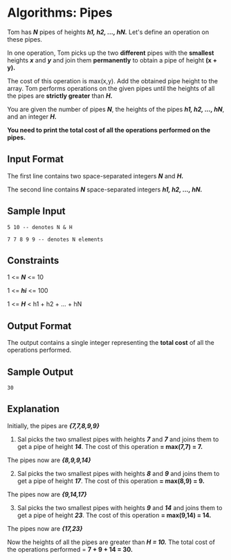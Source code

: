 # Algorithms: Pipes

Tom has **_N_** pipes of heights **_h1, h2, ..., hN._** Let's define an operation on these pipes.

In one operation, Tom picks up the two **different**  pipes with the **smallest**  heights **_x_**  and **_y_** and join them **permanently**  to obtain a pipe of height **(x + y).**

The cost of this operation is max(x,y). Add the obtained pipe height to the array. Tom performs operations on the given pipes until the heights of all the pipes are **strictly greater** than **_H._**

You are given the number of pipes **_N_**, the heights of the pipes **_h1, h2, ..., hN_**, and an integer **_H._**

**You need to print the total cost of all the operations performed on the pipes.**

## Input Format

The first line contains two space-separated integers **_N_** and **_H._**

The second line contains **_N_** space-separated integers **_h1, h2, ..., hN._**

## Sample Input

```
5 10 -- denotes N & H

7 7 8 9 9 -- denotes N elements
```

## Constraints

1 <= **_N_** <= 10

1 <= **_hi_** <= 100

1 <= **_H_** < h1 + h2 + ... + hN

## Output Format

The output contains a single integer representing the **total cost** of all the
operations performed.

## Sample Output

```
30
```

## Explanation

Initially, the pipes are **_{7,7,8,9,9}_**

1) Sal picks the two smallest pipes with heights **_7_** and **_7_** and joins them to get a pipe
of height **_14_**. The cost of this operation **= max(7,7) = 7.**

The pipes now are **_{8,9,9,14}_**

2) Sal picks the two smallest pipes with heights **_8_** and **_9_** and joins them to get a
pipe of height **_17_**. The cost of this operation **= max(8,9) = 9.**

The pipes now are **_{9,14,17}_**

3) Sal picks the two smallest pipes with heights **_9_** and **_14_** and joins them to get a
pipe of height **_23_**. The cost of this operation **= max(9,14) = 14.**

The pipes now are **_{17,23}_**

Now the heights of all the pipes are greater than **_H = 10._** The total cost of the
operations performed = **7 + 9 + 14 = 30.**
